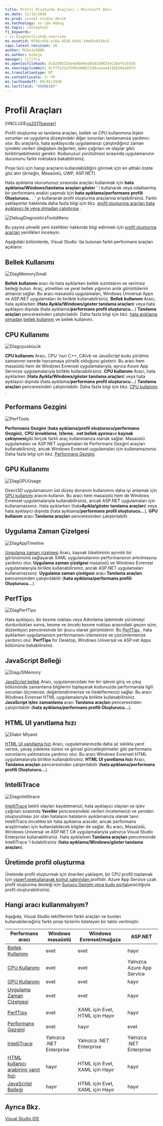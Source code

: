 ```yaml
---
title: Profil Oluşturma Araçları | Microsoft Docs
ms.date: 11/15/2016
ms.prod: visual-studio-dev14
ms.technology: vs-ide-debug
ms.topic: conceptual
f1_keywords:
- vs.diagnosticshub.overview
ms.assetid: 0fb6cd5d-e16a-4526-84a5-19e63c625bc5
caps.latest.revision: 26
author: MikeJo5000
ms.author: mikejo
manager: jillfra
ms.openlocfilehash: bcb230532da4a0b84ea0102d86534c28afe35558
ms.sourcegitcommit: 6cfffa72af599a9d667249caaaa411bb28ea69fd
ms.translationtype: MT
ms.contentlocale: tr-TR
ms.lasthandoff: 09/02/2020
ms.locfileid: "65686187"
---
```

# <a name="profiling-tools"></a>Profil Araçları
[!INCLUDE[vs2017banner](../includes/vs2017banner.md)]

Profil oluşturma ve tanılama araçları, bellek ve CPU kullanımına ilişkin sorunları ve uygulama düzeyindeki diğer sorunları tanılamanıza yardımcı olur. Bu araçlarla, hata ayıklayıcıda uygulamanızı çalıştırdığınız zaman içindeki verileri (değişken değerleri, işlev çağrıları ve olaylar gibi) biriktirişebilmeniz gerekir. Kodunuzun yürütülmesi sırasında uygulamanızın durumunu farklı noktalara bakabilirsiniz.  
  
 Proje türü için hangi araçların kullanılabildiğini görmek için en alttaki özete göz atın (örneğin, Masaüstü, UWP, ASP.NET).  
  
 Hata ayıklama oturumunuz sırasında araçları kullanmak için **hata ayıklama/Windows/tanılama araçları göster** ' i kullanarak veya odaklanmış bir performans analizi yapmak Için **hata ayıklama/performans profili Oluşturucu..** . ' yı kullanarak profil oluşturma araçlarına erişebilirsiniz.  Farklı yaklaşımlar hakkında daha fazla bilgi için bkz. [profil oluşturma araçları hata ayıklayıcı ile veya olmadan çalıştırma](../profiling/running-profiling-tools-with-or-without-the-debugger.md) .  
  
 ![DebugDiagnosticsToolsMenu](../profiling/media/debugdiagnosticstoolsmenu.png "DebugDiagnosticsToolsMenu")  
  
 Bu yayına yönelik yeni özellikler hakkında bilgi edinmek için [profil oluşturma araçları](../profiling/what-s-new-in-profiling-tools.md) yenilikleri inceleyin.  
  
 Aşağıdaki bölümlerde, Visual Studio 'da bulunan farklı performans araçları açıklanır.  
  
## <a name="memory-usage"></a>Bellek Kullanımı  
 ![DiagMemorySmall](../profiling/media/diagmemorysmall.png "DiagMemorySmall")  
  
 **Bellek kullanımı** aracı ile hata ayıklarken bellek sızıntılarını ve verimsiz belleği bulun. Araç, yönetilen ve yerel bellek yığınının anlık görüntülerini almanızı sağlar. Bu aracı masaüstü uygulamaları, Windows Universal Apps ve ASP.NET uygulamaları ile birlikte kullanabilirsiniz. **Bellek kullanımı** Aracı, hata ayıklarken (**Hata Ayıkla/Windows/göster tanılama araçları**) veya hata ayıklayıcı dışında (hata ayıklama/**performans profil oluşturucu...**) **Tanılama araçları** penceresinden çalıştırılabilir. Daha fazla bilgi için bkz. [hata ayıklama olmadan](https://msdn.microsoft.com/library/8883bc5f-df86-4f84-aa2b-a21150f499b0) [bellek kullanımı](../profiling/memory-usage.md) ve bellek kullanımı.  
  
## <a name="cpu-usage"></a>CPU Kullanımı  
 ![Diagcpusküçük](../profiling/media/diagcpusmall.png "Diagcpusküçük")  
  
 **CPU kullanımı** Aracı, CPU 'nun C++, C#/vb ve JavaScript kodu yürütme zamanının nerede harcamaya yönelik olduğunu gösterir.  Bu aracı hem masaüstü hem de Windows Evrensel uygulamalarıyla, ayrıca Azure App Services uygulamalarıyla birlikte kullanabilirsiniz. **CPU kullanımı** Aracı, hata ayıklarken (**Hata Ayıkla/Windows/göster tanılama araçları**) veya hata ayıklayıcı dışında (hata ayıklama/**performans profil oluşturucu...**) **Tanılama araçları** penceresinden çalıştırılabilir. Daha fazla bilgi için bkz. [CPU kullanımı](../profiling/cpu-usage.md) .  
  
## <a name="performance-explorer"></a>Performans Gezgini  
 ![PerfTools](../profiling/media/perftools.png "PerfTools")  
  
 **Performans Gezgini** (**hata ayıklama/profil oluşturucu/performans Gezgini**), **CPU örnekleme**, **Izleme**, **.net bellek ayırma**ve **kaynak çekişmesi**gibi birçok farklı araç kullanmanıza olanak sağlar. Masaüstü uygulamaları ve ASP.NET uygulamaları ile Performans Gezgini araçları kullanabilirsiniz, ancak Windows Evrensel uygulamaları için kullanamazsınız. Daha fazla bilgi için bkz. [Performans Gezgini](../profiling/performance-explorer.md).  
  
## <a name="gpu-usage"></a>GPU Kullanımı  
 ![DiagGPUUsage](../profiling/media/diaggpuusage.png "DiagGPUUsage")  
  
 Direct3D uygulamanızın üst düzey donanım kullanımını daha iyi anlamak için [GPU kullanımı](../debugger/gpu-usage.md) aracını kullanın. Bu aracı hem masaüstü hem de Windows Evrensel uygulamalarıyla kullanabilirsiniz, ancak ASP.NET uygulamaları için kullanamazsınız. Hata ayıklarken (hata**Ayıkla/göster tanılama araçları**) veya hata ayıklayıcı dışında (hata ayıklama/**performans profil oluşturucu...**), **GPU kullanım** aracı **Tanılama araçları** penceresinden çalıştırılabilir.  
  
## <a name="application-timeline"></a>Uygulama Zaman Çizelgesi  
 ![DiagAppTimeline](../profiling/media/diagapptimeline.png "DiagAppTimeline")  
  
 [Uygulama zaman çizelgesi](../profiling/application-timeline.md) Aracı, kaynak tüketiminin ayrıntılı bir görünümünü sağlayarak XAML uygulamalarının performansının artırılmasına yardımcı olur. **Uygulama zaman çizelgesi** masaüstü ve Windows Evrensel uygulamalarıyla birlikte kullanabilirsiniz, ancak ASP.NET uygulamaları kullanamazsınız. **Uygulama zaman çizelgesi** aracı **Tanılama araçları** penceresinden çalıştırılabilir (**hata ayıklama/performans profili Oluşturucu...**).  
  
## <a name="perftips"></a>PerfTips  
 ![DiagPerfTips](../profiling/media/diagperftips.png "DiagPerfTips")  
  
 Hata ayıklayıcı, bir kesme noktası veya Adımlama işleminde yürütmeyi durdurduktan sonra, kesme ve önceki kesme noktası arasındaki geçen süre, düzenleyici penceresinde bir ipucu olarak görüntülenir. Bu [PerfTips](../profiling/perftips.md) , hata ayıklarken uygulamanızın performansını izlemenize ve çözümlemenize yardımcı olur. **PerfTips** for Desktop, Windows Universal ve ASP.net Apps bölümüne bakabilirsiniz.  
  
## <a name="javascript-memory"></a>JavaScript Belleği  
 ![DiagJSMemory](../profiling/media/diagjsmemory.png "DiagJSMemory")  
  
 [JavaScript bellek](../profiling/javascript-memory.md) Aracı, uygulamanızdaki her bir işlevin giriş ve çıkış bölümünde zamanlama bilgilerini toplayarak kodunuzda performansla ilgili sorunları ölçmenize, değerlendirmenize ve hedeflemenizi sağlar. Bu aracı Windows Evrensel HTML uygulamalarıyla birlikte kullanabilirsiniz. **JavaScript Işlev zamanlama** aracı **Tanılama araçları** penceresinden çalıştırılabilir (**hata ayıklama/performans profili Oluşturucu...**).  
  
## <a name="html-ui-responsiveness"></a>HTML UI yanıtlama hızı  
 ![Diabir Mlyanıt](../profiling/media/diaghtmlresp.png "Diabir Mlyanıt")  
  
 [HTML UI yanıtlama hızı](../profiling/html-ui-responsiveness.md) Aracı, uygulamalarınızda daha az sıklıkta yanıt verme, yavaş yükleme süresi ve görsel güncelleştirmeler gibi performans sorunlarını yalıtmanıza yardımcı olur. Bu aracı Windows Evrensel HTML uygulamalarıyla birlikte kullanabilirsiniz. **HTML UI yanıtlama hızı** Aracı, **Tanılama araçları** penceresinden çalıştırılabilir (**hata ayıklama/performans profili Oluşturucu...**).  
  
## <a name="intellitrace"></a>IntelliTrace  
 ![Diagıntellitrace](../profiling/media/diagintellitrace.png "Diagıntellitrace")  
  
 [IntelliTrace](../debugger/intellitrace.md) belirli olayları kaydetmenizi, hata ayıklayıcı olayları ve işlev çağrıları sırasında **Yereller** penceresindeki verileri incelemenizi ve yeniden oluşturulması zor olan hataların hatalarını ayıklamanıza olanak tanır.  IntelliTrace öncelikle bir hata ayıklama aracıdır, ancak performans araştırmaları için kullanılabilecek bilgiler de sağlar. Bu aracı, Masaüstü, Windows Universal ve ASP.NET C# uygulamalarıyla yalnızca Visual Studio Enterprise kullanabilirsiniz. Hata ayıklarken **Tanılama araçları** penceresinde IntelliTrace 'i bulabilirsiniz (**hata ayıklama/Windows/göster tanılama araçları**).  
  
## <a name="profiling-in-production"></a>Üretimde profil oluşturma  
 Üretimde profil oluşturmak için önerilen yaklaşım, bir CPU profili toplamak için [vsperf.exekullanarak komut satırından ](../profiling/using-the-profiling-tools-from-the-command-line.md) profildir. Azure App Service uzak profil oluşturma desteği için [Sunucu Gezgini veya kudu portalı](https://azure.microsoft.com/blog/remote-profiling-support-in-azure-app-service/)aracılığıyla profil oluşturabilirsiniz.  
  
## <a name="which-tool-should-i-use"></a>Hangi aracı kullanmalıyım?  
 Aşağıda, Visual Studio tekliflerinin farklı araçları ve bunları kullanabileceğiniz farklı proje türlerini listeleyen bir tablo verilmiştir:  
  
|Performans aracı|Windows masaüstü|Windows Evrensel/mağaza|ASP.NET|  
|----------------------|---------------------|------------------------------|-------------|  
|[Bellek Kullanımı](../profiling/memory-usage.md)|evet|evet|hayır|  
|[CPU Kullanımı](../profiling/cpu-usage.md)|evet|evet|Yalnızca Azure App Service|  
|[GPU Kullanımı](../debugger/gpu-usage.md)|evet|evet|hayır|  
|[Uygulama Zaman Çizelgesi](../profiling/application-timeline.md)|evet|evet|hayır|  
|[PerfTips](../profiling/perftips.md)|evet|XAML için Evet, HTML için Hayır|hayır|  
|[Performans Gezgini](../profiling/performance-explorer.md)|evet|hayır|evet|  
|[IntelliTrace](../debugger/intellitrace.md)|Yalnızca .NET Enterprise|Yalnızca .NET Enterprise|Yalnızca .NET Enterprise|  
|[HTML kullanıcı arabirimi yanıt hızı](../profiling/html-ui-responsiveness.md)|hayır|HTML için Evet, XAML için Hayır|hayır|  
|[JavaScript Belleği](../profiling/javascript-memory.md)|hayır|HTML için Evet, XAML için Hayır|hayır|  
  
## <a name="see-also"></a>Ayrıca Bkz.  
 [Visual Studio IDE](../ide/visual-studio-ide.md)
